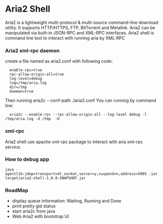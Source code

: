Aria2 Shell
===========================================
Aria2 is a lightweight multi-protocol & multi-source command-line download utility.
It supports HTTP/HTTPS, FTP, BitTorrent and Metalink.
Aria2 can be manipulated via built-in JSON-RPC and XML-RPC interfaces.
Aria2 shell is command line tool to interact with running aria by XML-RPC

### Aria2 xml-rpc daemon
create a file named as aria2.conf with following code:

      enable-rpc=true
      rpc-allow-origin-all=true
      log-level=debug
      log=/tmp/aria.log
      dir=/tmp
      daemon=true
Then running aria2c --conf-path ./aria2.conf
You can running by command line:

      aria2c --enable-rpc --rpc-allow-origin-all --log-level debug -l /tmp/aria.log -d /tmp  -D

### xml-rpc
Aria2 shell use apache xml-rpc package to interact with aria xml-rpc service.

### How to debug app

    java -agentlib:jdwp=transport=dt_socket,server=y,suspend=n,address=5005 -jar target/aria2-shell-1.0.0-SNAPSHOT.jar

### RoadMap

*  display queue information: Waiting, Running and Done
*  print pretty gid status
*  start aria2c from java
*  Web Aria2 with bootstrap UI
